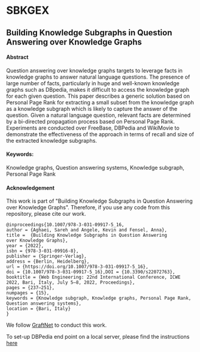 # SBKGEX
<h2>Building Knowledge Subgraphs in Question Answering over Knowledge Graphs</h2>
<h4>Abstract</h4>
<p>Question answering over knowledge graphs targets to leverage facts in knowledge graphs to answer natural language questions. The presence of large number of facts, particularly in huge and well-known knowledge graphs such as DBpedia, makes it difficult to access the knowledge graph for each given question. This paper describes a generic solution based on Personal Page Rank for extracting a small subset from the knowledge graph as a knowledge subgraph which is likely to capture the answer of the question. Given a natural language question, relevant facts are determined by a bi-directed propagation process based on Personal Page Rank. Experiments are conducted over FreeBase, DBPedia and WikiMovie to demonstrate the effectiveness of the approach in terms of recall and size of the extracted knowledge subgraphs.</p>

<h4>Keywords: </h4>
<p>Knowledge graphs, Question answering systems, Knowledge subgraph, Personal Page Rank</p>

<h4>Acknowledgement</h4>
This work is part of "Building Knowledge Subgraphs in Question Answering over Knowledge Graphs". Therefore, if you use any code from this repository, please cite our work.

```
@inproceedings{10.1007/978-3-031-09917-5_16,
author = {Aghaei, Sareh and Angele, Kevin and Fensel, Anna},
title =  {Building Knowledge Subgraphs in Question Answering over Knowledge Graphs},
year = {2022},
isbn = {978-3-031-09916-8},
publisher = {Springer-Verlag},
address = {Berlin, Heidelberg},
url = {https://doi.org/10.1007/978-3-031-09917-5_16},
doi = {10.1007/978-3-031-09917-5_16},DOI = {10.3390/s22072763},
booktitle = {Web Engineering: 22nd International Conference, ICWE 2022, Bari, Italy, July 5–8, 2022, Proceedings},
pages = {237–251},
numpages = {15},
keywords = {Knowledge subgraph, Knowledge graphs, Personal Page Rank, Question answering systems},
location = {Bari, Italy}
}
```
We follow [GraftNet](https://github.com/haitian-sun/GraftNet) to conduct this work.

To set-up DBPedia end point on a local server, please find the instructions [here](https://github.com/IBCNServices/pyRDF2Vec/wiki/Fast-generation-of-RDF2Vec-embeddings-with-a-SPARQL-endpoint)


